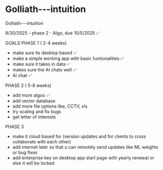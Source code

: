 # Golliath---intuition
Golliath---intuition

9/30/2025 - phase 2 - Algo, due 10/5/2025 ✅

GOALS
PHASE 1 ( 2-4 weeks)
- make sure its desktop based ✅
- make a simple working app with basic funtionalities ✅
- make sure it takes in data ✅
- makes sure the AI chats well ✅
- Ai chat ✅


PHASE 2 ( 5-8 weeks)
- add more algos ✅
- add vector database
- add more file options like, CCTV, xls 
- try scaling and fix bugs
- get letter of interests


PHASE 3
- make it cloud based for (version updates and for clients to cross collaborate with each other) 
- add internet later so that u can remotely send updates like ML weights or bug fixes
- add enterprise key on desktop app start page with yearly renewal or else it will be locked



